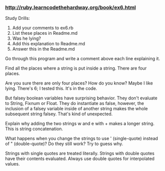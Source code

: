 ###  http://ruby.learncodethehardway.org/book/ex6.html
Study Drills:
1) Add your comments to ex6.rb
2) List these places in Readme.md
3) Was he lying?
4) Add this explanation to Readme.md
5) Answer this in the Readme.md

Go through this program and write a comment above each line explaining it.

Find all the places where a string is put inside a string. There are four places.

Are you sure there are only four places? How do you know? Maybe I like lying.
There's 6; I tested this. It's in the code. 

But falsey boolean variables have surprising behavior. They don't evaluate
to String, Fixnum or Float. They do instantiate as false, however, the
inclusion of a falsey variable inside of another string makes 
the whole subsequent string falsey. That's kind of unexpected.

Explain why adding the two strings w and e with + makes a longer string. 
This is string concatenation.

What happens when you change the strings to use ' (single-quote) 
instead of " (double-quote)? Do they still work? Try to guess why.

Strings with single quotes are treated literally.
Strings with double quotes have their contents evaluated. Always use
double quotes for interpolated values.
